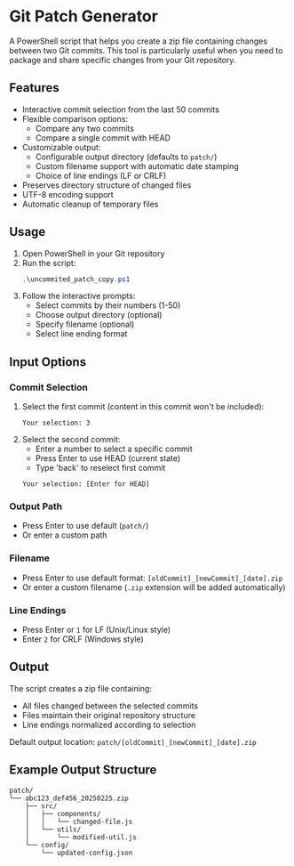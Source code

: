 # Git Patch Generator

A PowerShell script that helps you create a zip file containing changes between two Git commits. This tool is particularly useful when you need to package and share specific changes from your Git repository.

## Features

- Interactive commit selection from the last 50 commits
- Flexible comparison options:
  - Compare any two commits
  - Compare a single commit with HEAD
- Customizable output:
  - Configurable output directory (defaults to `patch/`)
  - Custom filename support with automatic date stamping
  - Choice of line endings (LF or CRLF)
- Preserves directory structure of changed files
- UTF-8 encoding support
- Automatic cleanup of temporary files

## Usage

1. Open PowerShell in your Git repository
2. Run the script:
   ```powershell
   .\uncommited_patch_copy.ps1
   ```
3. Follow the interactive prompts:
   - Select commits by their numbers (1-50)
   - Choose output directory (optional)
   - Specify filename (optional)
   - Select line ending format

## Input Options

### Commit Selection
1. Select the first commit (content in this commit won't be included):
   ```
   Your selection: 3
   ```
2. Select the second commit:
   - Enter a number to select a specific commit
   - Press Enter to use HEAD (current state)
   - Type 'back' to reselect first commit
   ```
   Your selection: [Enter for HEAD]
   ```

### Output Path
- Press Enter to use default (`patch/`)
- Or enter a custom path

### Filename
- Press Enter to use default format: `[oldCommit]_[newCommit]_[date].zip`
- Or enter a custom filename (`.zip` extension will be added automatically)

### Line Endings
- Press Enter or `1` for LF (Unix/Linux style)
- Enter `2` for CRLF (Windows style)

## Output

The script creates a zip file containing:
- All files changed between the selected commits
- Files maintain their original repository structure
- Line endings normalized according to selection

Default output location: `patch/[oldCommit]_[newCommit]_[date].zip`

## Example Output Structure

```
patch/
└── abc123_def456_20250225.zip
    ├── src/
    │   ├── components/
    │   │   └── changed-file.js
    │   └── utils/
    │       └── modified-util.js
    └── config/
        └── updated-config.json